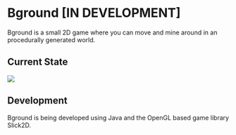 # Bground [IN DEVELOPMENT]
Bground is a small 2D game where you can move and mine around in an procedurally generated world.

## Current State
![](https://i.imgur.com/TpFSkCx.gif)

## Development 
Bground is being developed using Java and the OpenGL based game library Slick2D.
